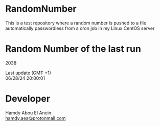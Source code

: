 # RandomNumber    
This is a test repository where a random number is pushed to a file automatically passwordless from a cron job in my Linux CentOS server    
# Random Number of the last run   
2038
      
Last update (GMT +1)    
06/28/24 20:00:01
# Developer    
Hamdy Abou El Anein   
hamdy.aea@protonmail.com
